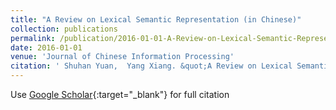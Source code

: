 ```yaml
---
title: "A Review on Lexical Semantic Representation (in Chinese)"
collection: publications
permalink: /publication/2016-01-01-A-Review-on-Lexical-Semantic-Representation-in-Chinese/
date: 2016-01-01
venue: 'Journal of Chinese Information Processing'
citation: ' Shuhan Yuan,  Yang Xiang. &quot;A Review on Lexical Semantic Representation (in Chinese).&quot; Journal of Chinese Information Processing, 2016.'
---
```

Use [Google Scholar](https://scholar.google.com/scholar?q=A+Review+on+Lexical+Semantic+Representation+(in+Chinese)){:target="_blank"} for full citation